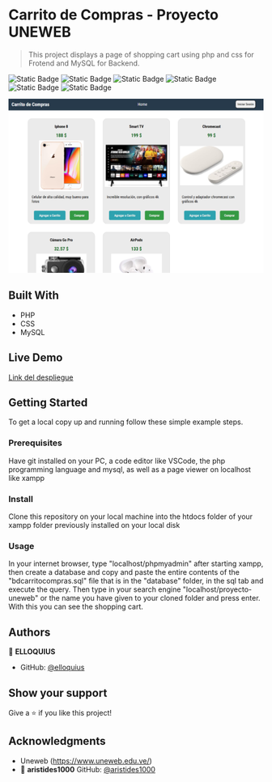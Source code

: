 # Carrito de Compras - Proyecto UNEWEB

> This project displays a page of shopping cart using php and css for Frotend and MySQL for Backend.
> 
![Static Badge](https://img.shields.io/badge/php-685dd8?style=for-the-badge&logo=php&logoColor=685dd8&logoSize=auto&labelColor=white)
![Static Badge](https://img.shields.io/badge/css-00a6ff?style=for-the-badge&logo=css&logoColor=00a6ff&logoSize=auto&labelColor=white)
![Static Badge](https://img.shields.io/badge/git-F05032?style=for-the-badge&logo=git&logoColor=F05032&logoSize=auto&labelColor=white) ![Static Badge](https://img.shields.io/badge/github-181717?style=for-the-badge&logo=github&logoColor=181717&logoSize=auto&labelColor=white) ![Static Badge](https://img.shields.io/badge/visual%20studio%20code-007ACC?style=for-the-badge&logo=visualstudiocode&logoColor=007ACC&logoSize=auto&labelColor=white) ![Static Badge](https://img.shields.io/badge/mysql-b98f00?style=for-the-badge&logo=mysql&logoColor=b98f00&logoSize=auto&labelColor=white) 

![screenshot](./carritofoto.png)

## Built With

- PHP
- CSS
- MySQL

## Live Demo

[Link del despliegue](http://elloquius-001-site1.ltempurl.com/)

## Getting Started

To get a local copy up and running follow these simple example steps.

### Prerequisites

Have git installed on your PC, a code editor like VSCode, the php programming language and mysql, as well as a page viewer on localhost like xampp 

### Install

Clone this repository on your local machine into the htdocs folder of your xampp folder
previously installed on your local disk

### Usage

In your internet browser, type "localhost/phpmyadmin" after starting xampp, then create a database and copy and paste the entire contents of the "bdcarritocompras.sql" file that is in the "database" folder, in the sql tab and execute the query. Then type in your search engine "localhost/proyecto-uneweb" or the name you have given to your cloned folder and press enter. With this you can see the shopping cart.

## Authors

👤 **ELLOQUIUS**

- GitHub: [@elloquius](https://github.com/ELLOQUIUS)

## Show your support

Give a ⭐️ if you like this project!

## Acknowledgments

- Uneweb (https://www.uneweb.edu.ve/)
- 👤 **aristides1000**   GitHub: [@aristides1000](https://github.com/aristides1000)